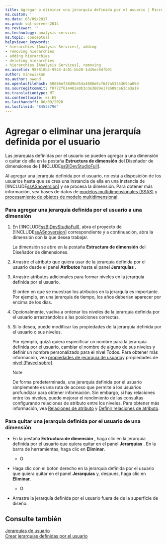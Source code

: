 ```yaml
---
title: Agregar o eliminar una jerarquía definida por el usuario | Microsoft Docs
ms.custom: ''
ms.date: 03/09/2017
ms.prod: sql-server-2014
ms.reviewer: ''
ms.technology: analysis-services
ms.topic: conceptual
helpviewer_keywords:
- hierarchies [Analysis Services], adding
- removing hierarchies
- adding hierarchies
- deleting hierarchies
- hierarchies [Analysis Services], removing
ms.assetid: 953818b4-9543-4c01-bb20-1d45ec6dfb91
author: minewiskan
ms.author: owend
ms.openlocfilehash: 50086ef38d9bd54a4088e9cf647a53553694a09d
ms.sourcegitcommit: f0772f614482e0b3cde3609e178689ce62ca3a19
ms.translationtype: MT
ms.contentlocale: es-ES
ms.lasthandoff: 06/09/2020
ms.locfileid: "84535796"
---
```

# <a name="add-or-delete-a-user-defined-hierarchy"></a>Agregar o eliminar una jerarquía definida por el usuario
  Las jerarquías definidas por el usuario se pueden agregar a una dimensión o quitar de ella en la pestaña **Estructura de dimensión** del Diseñador de dimensiones de [!INCLUDE[ssBIDevStudioFull](../../includes/ssbidevstudiofull-md.md)].  
  
 Al agregar una jerarquía definida por el usuario, no está a disposición de los usuarios hasta que se crea una instancia de ella en una instancia de [!INCLUDE[ssASnoversion](../../includes/ssasnoversion-md.md)] y se procesa la dimensión. Para obtener más información, vea bases de datos de [modelos multidimensionales &#40;SSAS&#41;](multidimensional-model-databases-ssas.md) y [procesamiento de objetos de modelo multidimensional](processing-a-multidimensional-model-analysis-services.md).  
  
### <a name="to-add-a-user-defined-hierarchy-to-a-dimension"></a>Para agregar una jerarquía definida por el usuario a una dimensión  
  
1.  En [!INCLUDE[ssBIDevStudioFull](../../includes/ssbidevstudiofull-md.md)], abra el proyecto de [!INCLUDE[ssASnoversion](../../includes/ssasnoversion-md.md)] correspondiente y a continuación, abra la dimensión con la que desea trabajar.  
  
     La dimensión se abre en la pestaña **Estructura de dimensión** del Diseñador de dimensiones.  
  
2.  Arrastre el atributo que quiera usar de la jerarquía definida por el usuario desde el panel **Atributos** hasta el panel **Jerarquías** .  
  
3.  Arrastre atributos adicionales para formar niveles en la jerarquía definida por el usuario.  
  
     El orden en que se muestran los atributos en la jerarquía es importante. Por ejemplo, en una jerarquía de tiempo, los años deberían aparecer por encima de los días.  
  
4.  Opcionalmente, vuelva a ordenar los niveles de la jerarquía definida por el usuario arrastrándolos a las posiciones correctas.  
  
5.  Si lo desea, puede modificar las propiedades de la jerarquía definida por el usuario o sus niveles.  
  
     Por ejemplo, quizá quiera especificar un nombre para la jerarquía definida por el usuario, cambiar el nombre de alguno de sus niveles y definir un nombre personalizado para el nivel Todos. Para obtener más información, vea [propiedades de jerarquía de usuario](../multidimensional-models-olap-logical-dimension-objects/user-hierarchies-properties.md)y propiedades de [nivel &#91;Paved sobre&#93;](../multidimensional-models-olap-logical-dimension-objects/user-hierarchies-level-properties.md).  
  
    > [!NOTE]  
    >  De forma predeterminada, una jerarquía definida por el usuario simplemente es una ruta de acceso que permite a los usuarios profundizar para obtener información. Sin embargo, si hay relaciones entre los niveles, puede mejorar el rendimiento de las consultas configurando relaciones de atributo entre los niveles. Para obtener más información, vea [Relaciones de atributo](../multidimensional-models-olap-logical-dimension-objects/attribute-relationships.md) y [Definir relaciones de atributo](attribute-relationships-define.md).  
  
### <a name="to-remove-a-user-defined-hierarchy-from-a-dimension"></a>Para quitar una jerarquía definida por el usuario de una dimensión  
  
-   En la pestaña **Estructura de dimensión** , haga clic en la jerarquía definida por el usuario que quiera quitar en el panel **Jerarquías** . En la barra de herramientas, haga clic en **Eliminar**.  
  
     - O  
  
-   Haga clic con el botón derecho en la jerarquía definida por el usuario que quiera quitar en el panel **Jerarquías** y, después, haga clic en **Eliminar**.  
  
     - O  
  
-   Arrastre la jerarquía definida por el usuario fuera de de la superficie de diseño.  
  
## <a name="see-also"></a>Consulte también  
 [Jerarquías de usuario](../multidimensional-models-olap-logical-dimension-objects/user-hierarchies.md)   
 [Crear jerarquías definidas por el usuario](user-defined-hierarchies-create.md)  
  
  
